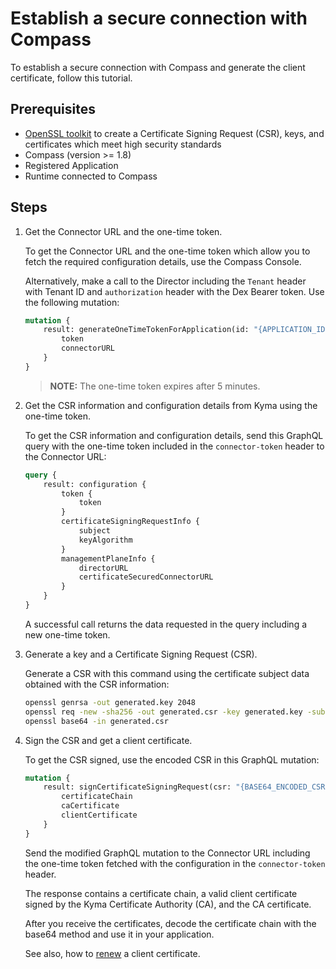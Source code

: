 # Establish a secure connection with Compass

To establish a secure connection with Compass and generate the client certificate, follow this tutorial. 

## Prerequisites

- [OpenSSL toolkit](https://www.openssl.org/docs/man1.0.2/apps/openssl.html) to create a Certificate Signing Request (CSR), keys, and certificates which meet high security standards
- Compass (version >= 1.8)
- Registered Application
- Runtime connected to Compass

## Steps

1. Get the Connector URL and the one-time token.

    To get the Connector URL and the one-time token which allow you to fetch the required configuration details, use the Compass Console.
    
    Alternatively, make a call to the Director including the `Tenant` header with Tenant ID and `authorization` header with the Dex Bearer token. Use the following mutation: 
    
    ```graphql
    mutation { 
        result: generateOneTimeTokenForApplication(id: "{APPLICATION_ID}") { 
            token 
            connectorURL 
        }
    }
    ```
   
   > **NOTE:** The one-time token expires after 5 minutes.

2. Get the CSR information and configuration details from Kyma using the one-time token.

    To get the CSR information and configuration details, send this GraphQL query with the one-time token included in the `connector-token` header to the Connector URL:

    ```graphql
    query {
        result: configuration {
            token {
                token
            }
            certificateSigningRequestInfo {
                subject
                keyAlgorithm
            }
            managementPlaneInfo {
                directorURL
                certificateSecuredConnectorURL
            }
        }
    }
    ``` 

    A successful call returns the data requested in the query including a new one-time token.

3. Generate a key and a Certificate Signing Request (CSR).

    Generate a CSR with this command using the certificate subject data obtained with the CSR information: 
    
    ```bash
    openssl genrsa -out generated.key 2048
    openssl req -new -sha256 -out generated.csr -key generated.key -subj "{SUBJECT}"
    openssl base64 -in generated.csr
    ```

4. Sign the CSR and get a client certificate. 

    To get the CSR signed, use the encoded CSR in this GraphQL mutation:
    
    ```graphql
    mutation {
        result: signCertificateSigningRequest(csr: "{BASE64_ENCODED_CSR}") {
            certificateChain
            caCertificate
            clientCertificate
        }
    }
    ```
   
    Send the modified GraphQL mutation to the Connector URL including the one-time token fetched with the configuration in the `connector-token` header.

    The response contains a certificate chain, a valid client certificate signed by the Kyma Certificate Authority (CA), and the CA certificate.
    
    After you receive the certificates, decode the certificate chain with the base64 method and use it in your application. 
    
    See also, how to [renew](08-02-maintain-secure-connection-with-compass.md) a client certificate.